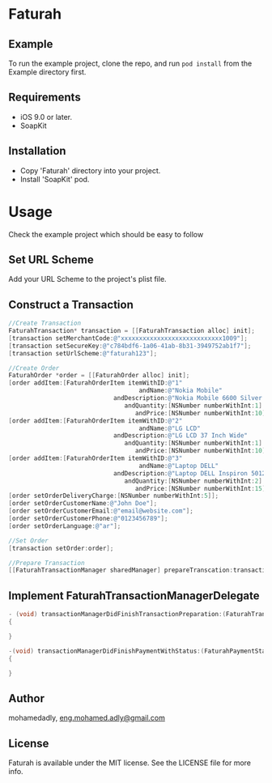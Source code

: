 # Faturah

## Example

To run the example project, clone the repo, and run `pod install` from the Example directory first.

## Requirements
- iOS 9.0 or later.
- SoapKit

## Installation

- Copy 'Faturah' directory into your project.
- Install 'SoapKit' pod.

# Usage

Check the example project which should be easy to follow

## Set URL Scheme

Add your URL Scheme to the project's plist file.

## Construct a Transaction

```Objective-C
//Create Transaction
FaturahTransaction* transaction = [[FaturahTransaction alloc] init];
[transaction setMerchantCode:@"xxxxxxxxxxxxxxxxxxxxxxxxxxxx1009"];
[transaction setSecureKey:@"c784bdf6-1a06-41ab-8b31-3949752ab1f7"];
[transaction setUrlScheme:@"faturah123"];

//Create Order
FaturahOrder *order = [[FaturahOrder alloc] init];
[order addItem:[FaturahOrderItem itemWithID:@"1"
                                    andName:@"Nokia Mobile"
                             andDescription:@"Nokia Mobile 6600 Silver Color"
                                andQuantity:[NSNumber numberWithInt:1]
                                   andPrice:[NSNumber numberWithInt:10]]];
[order addItem:[FaturahOrderItem itemWithID:@"2"
                                    andName:@"LG LCD"
                             andDescription:@"LG LCD 37 Inch Wide"
                                andQuantity:[NSNumber numberWithInt:1]
                                   andPrice:[NSNumber numberWithInt:10]]];
[order addItem:[FaturahOrderItem itemWithID:@"3"
                                    andName:@"Laptop DELL"
                             andDescription:@"Laptop DELL Inspiron 5012 Black Color"
                                andQuantity:[NSNumber numberWithInt:2]
                                   andPrice:[NSNumber numberWithInt:15]]];
[order setOrderDeliveryCharge:[NSNumber numberWithInt:5]];
[order setOrderCustomerName:@"John Doe"];
[order setOrderCustomerEmail:@"email@website.com"];
[order setOrderCustomerPhone:@"0123456789"];
[order setOrderLanguage:@"ar"];

//Set Order
[transaction setOrder:order];

//Prepare Transaction
[[FaturahTransactionManager sharedManager] prepareTranscation:transaction withDelegate:self];

```

## Implement FaturahTransactionManagerDelegate

```Objective-C
- (void) transactionManagerDidFinishTransactionPreparation:(FaturahTransaction*) transaction withError:(NSError*) error
{

}

-(void) transactionManagerDidFinishPaymentWithStatus:(FaturahPaymentStatus)status andError:(NSError *)error
{

}

```

## Author

mohamedadly, eng.mohamed.adly@gmail.com

## License

Faturah is available under the MIT license. See the LICENSE file for more info.
